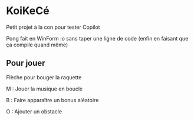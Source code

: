 # KoiKeCé

Petit projet à la con pour tester Copilot

Pong fait en WinForm :o sans taper une ligne de code (enfin en faisant que ça compile quand même)

## Pour jouer

Flèche pour bouger la raquette

M : Jouer la musique en boucle

B : Faire apparaître un bonus aléatoire

O : Ajouter un obstacle
